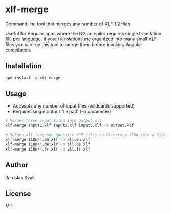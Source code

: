 # xlf-merge
Command line tool that merges any number of XLF 1.2 files.

Useful for Angular apps where the NG compiler requires single translation file per language. If your translations are organized into
many small XLF files you can run this tool to merge them before invoking Angular compilation.

## Installation
```bash
npm install -g xlf-merge
```

## Usage
- Accespts any number of input files (wildcards supported)
- Requires single output file path (-o parameter)
```bash
# Merges three input files into output.xlf
xlf-merge input1.xlf input2.xlf input3.xlf -o output.xlf

# Merges all language-specific XLF files in directory i18n into a file containing all translations per language
xlf-merge i18n/*.en.xlf -o all.en.xlf
xlf-merge i18n/*.de.xlf -o all.de.xlf
xlf-merge i18n/*.fr.xlf -o all.fr.xlf
```

## Author
Jaroslav Svak

## License
MIT
